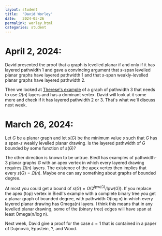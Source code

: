 ```yaml
---
layout: student
title:  "David Worley"
date:   2024-03-26
permalink: worley.html
categories: student
---
```

# April 2, 2024:

David presented the proof that a graph is levelled planar if and only if it has layered pathwidth 1 and gave a convincing argument that $s$-span levelled planar graphs have layered pathwidth $1$ and that $s$-span weakly-levelled planar graphs have layered pathwidth $2$.

Then we looked at [Therese's example](https://link.springer.com/article/10.1007/s00454-010-9310-z) of a graph of pathwidth $3$ that needs to use $\Omega(n)$ layers and has a dominant vertex.   David will look at it some more and check if it has layered pathwidth $2$ or $3$.  That's what we'll discuss next week.


# March 26, 2024:

Let $G$ be a planar graph and let $s(G)$ be the minimum value $s$ such that $G$ has a span-$s$ weakly levelled planar drawing.  Is the layered pathwidth of $G$ bounded by some function of $s(G)$?

The other direction is known to be untrue.  Biedl has examples of pathwidth-$3$ planar graphs $G$ with an apex vertex in which every layered drawing requires $\Omega(n)$ layers.  The existence of the apex vertex then implies that every $s(G)=\Omega(n)$.  Maybe one can say something about graphs of bounded degree.

At most you could get a bound of $s(G)=O(2^{\operatorname{lpw(G)}}/\operatorname{lpw(G)})$.  If you replace the apex (top) vertex in Biedl's example with a complete binary tree you get a planar graph of bounded degree, with pathwidth O(log n) in which every layered planar drawing has Omega(n) layers. I think this means that in any levelled planar drawing, some of the (binary tree) edges will have span at least Omega(n/log n).

Next week, David give a proof for the case $s=1$ that is contained in a paper of Dujmović, Eppstein, ?, and Wood.
